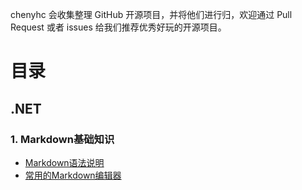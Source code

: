 
chenyhc 会收集整理 GitHub 开源项目，并将他们进行归，欢迎通过 Pull Request 或者 issues 给我们推荐优秀好玩的开源项目。
# 目录
## .NET
### 1. Markdown基础知识
- [Markdown语法说明](https://www.markdownguide.org/basic-syntax/)
- [常用的Markdown编辑器](https://www.markdownguide.org/tools/)
